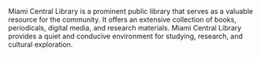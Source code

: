 Miami Central Library is a prominent public library that serves as a valuable resource for the community. It offers an extensive collection of books, periodicals, digital media, and research materials. Miami Central Library provides a quiet and conducive environment for studying, research, and cultural exploration.